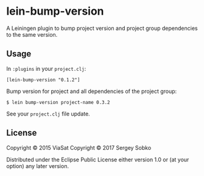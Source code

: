# lein-bump-version

A Leiningen plugin to bump project version and project group dependencies to the same version.

## Usage

In `:plugins` in your `project.clj`:

```text
[lein-bump-version "0.1.2"]
```

Bump version for project and all dependencies of the project group:

```
$ lein bump-version project-name 0.3.2
```

See your `project.clj` file update.

## License

Copyright © 2015 ViaSat
Copyright © 2017 Sergey Sobko

Distributed under the Eclipse Public License either version 1.0 or (at
your option) any later version.
